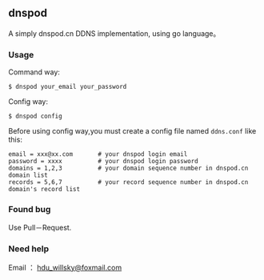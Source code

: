 ## dnspod
A simply dnspod.cn DDNS implementation, using go language。

### Usage

Command way:

    $ dnspod your_email your_password

Config way:

    $ dnspod config

Before using config way,you must create a config file named `ddns.conf` like this:

```
email = xxx@xx.com       # your dnspod login email
password = xxxx          # your dnspod login password
domains = 1,2,3          # your domain sequence number in dnspod.cn domain list
records = 5,6,7          # your record sequence number in dnspod.cn domain's record list
```

### Found bug

Use Pull－Request.

### Need help

Email ： hdu_willsky@foxmail.com
